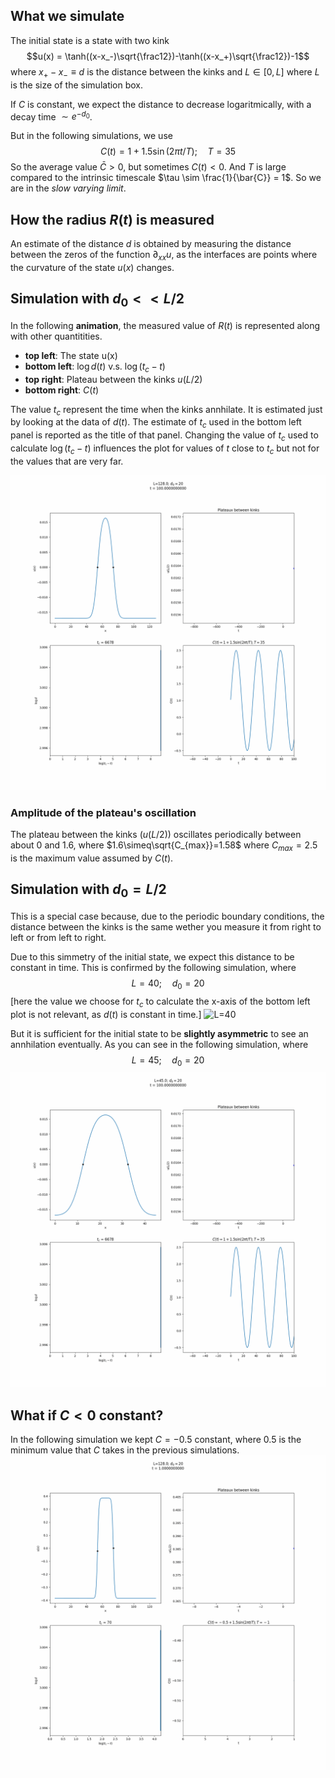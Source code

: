 ## What we simulate
The initial state is a state with two kink
$$u(x) = \tanh((x-x_-)\sqrt{\frac12})-\tanh((x-x_+)\sqrt{\frac12})-1$$
where $x_+-x_- \equiv d$ is the distance between the kinks and $L\in[0,L]$ where $L$ is the size of the simulation box.

If $C$ is constant, we expect the distance to decrease logaritmically, with a decay time $\sim e^{-d_0}$.

But in the following simulations, we use
$$C(t)=1+1.5\sin(2\pi t/T);\quad T=35$$
So the average value $\bar{C}>0$, but sometimes $C(t)<0$.
And $T$ is large compared to the intrinsic timescale $\tau \sim \frac{1}{\bar{C}} = 1$.
So we are in the _slow varying limit_.

## How the radius $R(t)$ is measured
An estimate of the distance $d$ is obtained by measuring the distance between the zeros of the function $\partial_{xx}u$, as the interfaces are points where the curvature of the state $u(x)$ changes.

## Simulation with $d_0<<L/2$
In the following **animation**, the measured value of $R(t)$ is represented along with other quantitities.
- **top left**: The state u(x)
- **bottom left**: $\log d(t)$ v.s. $\log (t_c-t)$
- **top right**: Plateau between the kinks $u(L/2)$
- **bottom right**: $C(t)$ 

The value $t_c$ represent the time when the kinks annhilate. It is estimated just by looking at the data of $d(t)$. The estimate of $t_c$ used in the bottom left panel is reported as the title of that panel.
Changing the value of $t_c$ used to calculate $\log(t_c-t)$ influences the plot for values of $t$ close to $t_c$ but not for the values that are very far.

![L=128](d0=20/varying_L/L=128_d=20.gif?raw=true)

### Amplitude of the plateau's oscillation
The plateau between the kinks ($u(L/2)$) oscillates periodically between about 0 and 1.6, where $1.6\simeq\sqrt{C_{max}}=1.58$ where $C_{max}=2.5$ is the maximum value assumed by $C(t)$.

## Simulation with $d_0 = L/2$
This is a special case because, due to the periodic boundary conditions, the distance between the kinks is the same wether you measure it from right to left or from left to right.

Due to this simmetry of the initial state, we expect this distance to be constant in time. This is confirmed by the following simulation, where
$$L=40;\quad d_0=20$$
[here the value we choose for $t_c$ to calculate the x-axis of the bottom left plot is not relevant, as $d(t)$ is constant in time.]
![L=40](d0=20/varying_L/L=40_d=20.gif?raw=true)


But it is sufficient for the initial state to be **slightly asymmetric** to see an annhilation eventually. As you can see in the following simulation, where
$$L=45;\quad d_0=20$$
![L=45](d0=20/varying_L/L=45_d=20.gif?raw=true)

## What if $C<0$ constant?
In the following simulation we kept $C=-0.5$ constant, where $0.5$ is the minimum value that $C$ takes in the previous simulations.
![C=-0.5](d0=20/varying_L/C=-0.5.gif?raw=true)